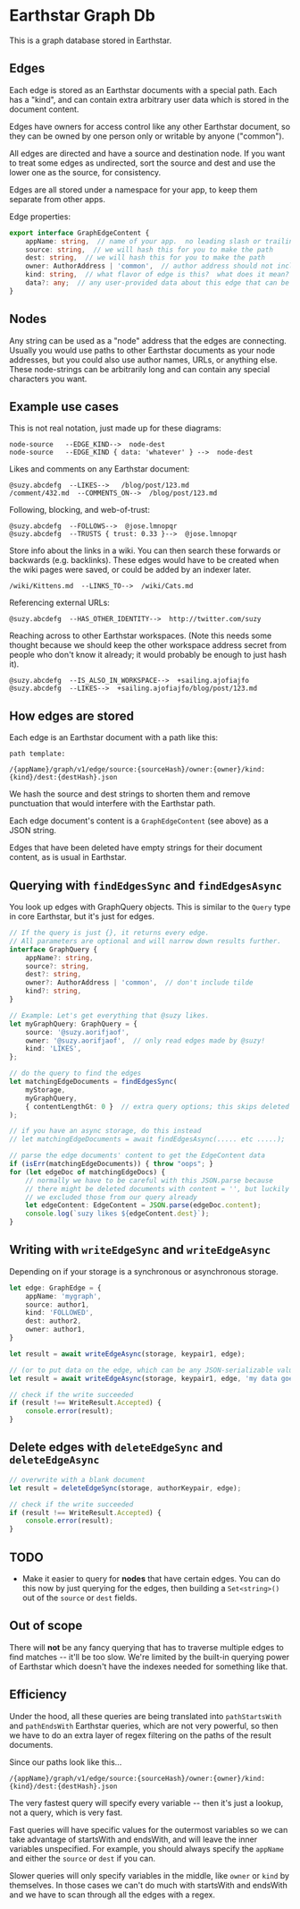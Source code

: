 # Earthstar Graph Db

This is a graph database stored in Earthstar.

## Edges

Each edge is stored as an Earthstar documents with a special path.  Each has a "kind", and can contain extra arbitrary user data which is stored in the document content.

Edges have owners for access control like any other Earthstar document, so they can be owned by one person only or writable by anyone ("common").

All edges are directed and have a source and destination node.  If you want to treat some edges as undirected, sort the source and dest and use the lower one as the source, for consistency.

Edges are all stored under a namespace for your app, to keep them separate from other apps.

Edge properties:
```ts
export interface GraphEdgeContent {
    appName: string,  // name of your app.  no leading slash or trailing slash.  internal slashes ok.
    source: string,  // we will hash this for you to make the path
    dest: string,  // we will hash this for you to make the path
    owner: AuthorAddress | 'common',  // author address should not include tilde
    kind: string,  // what flavor of edge is this?  what does it mean?
    data?: any;  // any user-provided data about this edge that can be JSON serialized
}
```

## Nodes

Any string can be used as a "node" address that the edges are connecting.  Usually you would use paths to other Earthstar documents as your node addresses, but you could also use author names, URLs, or anything else.  These node-strings can be arbitrarily long and can contain any special characters you want.

## Example use cases

This is not real notation, just made up for these diagrams:
```
node-source   --EDGE_KIND-->  node-dest
node-source   --EDGE_KIND { data: 'whatever' } -->  node-dest
```

Likes and comments on any Earthstar document:
```
@suzy.abcdefg  --LIKES-->   /blog/post/123.md
/comment/432.md  --COMMENTS_ON-->  /blog/post/123.md
```

Following, blocking, and web-of-trust:
```
@suzy.abcdefg  --FOLLOWS-->  @jose.lmnopqr
@suzy.abcdefg  --TRUSTS { trust: 0.33 }-->  @jose.lmnopqr
```

Store info about the links in a wiki.  You can then search these forwards or backwards (e.g. backlinks).  These edges would have to be created when the wiki pages were saved, or could be added by an indexer later.
```
/wiki/Kittens.md  --LINKS_TO-->  /wiki/Cats.md
```

Referencing external URLs:
```
@suzy.abcdefg  --HAS_OTHER_IDENTITY-->  http://twitter.com/suzy
```

Reaching across to other Earthstar workspaces. (Note this needs some thought because we should keep the other workspace address secret from people who don't know it already; it would probably be enough to just hash it).
```
@suzy.abcdefg  --IS_ALSO_IN_WORKSPACE-->  +sailing.ajofiajfo
@suzy.abcdefg  --LIKES-->  +sailing.ajofiajfo/blog/post/123.md
```

## How edges are stored

Each edge is an Earthstar document with a path like this:
```
path template:

/{appName}/graph/v1/edge/source:{sourceHash}/owner:{owner}/kind:{kind}/dest:{destHash}.json
```

We hash the source and dest strings to shorten them and remove punctuation that would interfere with the Earthstar path.

Each edge document's content is a `GraphEdgeContent` (see above) as a JSON string.

Edges that have been deleted have empty strings for their document content, as is usual in Earthstar.

## Querying with `findEdgesSync` and `findEdgesAsync`

You look up edges with GraphQuery objects.  This is similar to the `Query` type in core Earthstar, but it's just for edges.

```ts
// If the query is just {}, it returns every edge.
// All parameters are optional and will narrow down results further.
interface GraphQuery {
    appName?: string,
    source?: string,
    dest?: string,
    owner?: AuthorAddress | 'common',  // don't include tilde
    kind?: string,
}

// Example: Let's get everything that @suzy likes.
let myGraphQuery: GraphQuery = {
    source: '@suzy.aorifjaof',
    owner: '@suzy.aorifjaof',  // only read edges made by @suzy!
    kind: 'LIKES',
};

// do the query to find the edges
let matchingEdgeDocuments = findEdgesSync(
    myStorage,
    myGraphQuery,
    { contentLengthGt: 0 }  // extra query options; this skips deleted documents
);

// if you have an async storage, do this instead
// let matchingEdgeDocuments = await findEdgesAsync(..... etc .....);

// parse the edge documents' content to get the EdgeContent data
if (isErr(matchingEdgeDocuments)) { throw "oops"; }
for (let edgeDoc of matchingEdgeDocs) {
    // normally we have to be careful with this JSON.parse because
    // there might be deleted documents with content = '', but luckily
    // we excluded those from our query already
    let edgeContent: EdgeContent = JSON.parse(edgeDoc.content);
    console.log(`suzy likes ${edgeContent.dest}`);
}
```

## Writing with `writeEdgeSync` and `writeEdgeAsync`

Depending on if your storage is a synchronous or asynchronous storage.

```ts
let edge: GraphEdge = {
    appName: 'mygraph',
    source: author1,
    kind: 'FOLLOWED',
    dest: author2,
    owner: author1,
}

let result = await writeEdgeAsync(storage, keypair1, edge);

// (or to put data on the edge, which can be any JSON-serializable value:)
let result = await writeEdgeAsync(storage, keypair1, edge, 'my data goes here');

// check if the write succeeded
if (result !== WriteResult.Accepted) {
    console.error(result);
}
```

## Delete edges with `deleteEdgeSync` and `deleteEdgeAsync`

```ts
// overwrite with a blank document
let result = deleteEdgeSync(storage, authorKeypair, edge);

// check if the write succeeded
if (result !== WriteResult.Accepted) {
    console.error(result);
}
```

## TODO

* Make it easier to query for **nodes** that have certain edges.  You can do this now by just querying for the edges, then building a `Set<string>()` out of the `source` or `dest` fields.

## Out of scope

There will **not** be any fancy querying that has to traverse multiple edges to find matches -- it'll be too slow.  We're limited by the built-in querying power of Earthstar which doesn't have the indexes needed for something like that.

## Efficiency

Under the hood, all these queries are being translated into `pathStartsWith` and `pathEndsWith` Earthstar queries, which are not very powerful, so then we have to do an extra layer of regex filtering on the paths of the result documents.

Since our paths look like this...
```
/{appName}/graph/v1/edge/source:{sourceHash}/owner:{owner}/kind:{kind}/dest:{destHash}.json
```

The very fastest query will specify every variable -- then it's just a lookup, not a query, which is very fast.

Fast queries will have specific values for the outermost variables so we can take advantage of startsWith and endsWith, and will leave the inner variables unspecified.  For example, you should always specify the `appName` and either the `source` or `dest` if you can.

Slower queries will only specify variables in the middle, like `owner` or `kind` by themselves.  In those cases we can't do much with startsWith and endsWith and we have to scan through all the edges with a regex.
